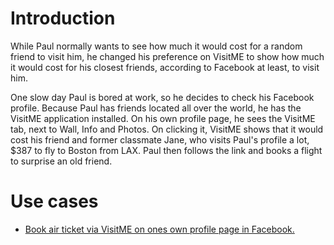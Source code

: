 # Introduction #

While Paul normally wants to see how much it would cost for a random friend to visit him, he changed his preference on VisitME to show how much it would cost for his closest friends, according to Facebook at least, to visit him.

One slow day Paul is bored at work, so he decides to check his Facebook profile. Because Paul has friends located all over the world, he has the VisitME application installed. On his own profile page, he sees the VisitME tab, next to Wall, Info and Photos. On clicking it, VisitME shows that it would cost his friend and former classmate Jane, who visits Paul's profile a lot, $387 to fly to Boston from LAX. Paul then follows the link and books a flight to surprise an old friend.

# Use cases #
  * [Book air ticket via VisitME on ones own profile page in Facebook.](Usecase51.md)